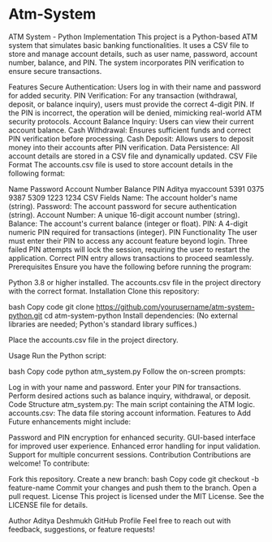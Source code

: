 # Atm-System

ATM System - Python Implementation
This project is a Python-based ATM system that simulates basic banking functionalities. It uses a CSV file to store and manage account details, such as user name, password, account number, balance, and PIN. The system incorporates PIN verification to ensure secure transactions.

Features
Secure Authentication: Users log in with their name and password for added security.
PIN Verification: For any transaction (withdrawal, deposit, or balance inquiry), users must provide the correct 4-digit PIN. If the PIN is incorrect, the operation will be denied, mimicking real-world ATM security protocols.
Account Balance Inquiry: Users can view their current account balance.
Cash Withdrawal: Ensures sufficient funds and correct PIN verification before processing.
Cash Deposit: Allows users to deposit money into their accounts after PIN verification.
Data Persistence: All account details are stored in a CSV file and dynamically updated.
CSV File Format
The accounts.csv file is used to store account details in the following format:

Name	Password	Account Number	Balance	PIN
Aditya	myaccount	5391 0375 9387 5309	1223	1234
CSV Fields
Name: The account holder's name (string).
Password: The account password for secure authentication (string).
Account Number: A unique 16-digit account number (string).
Balance: The account's current balance (integer or float).
PIN: A 4-digit numeric PIN required for transactions (integer).
PIN Functionality
The user must enter their PIN to access any account feature beyond login.
Three failed PIN attempts will lock the session, requiring the user to restart the application.
Correct PIN entry allows transactions to proceed seamlessly.
Prerequisites
Ensure you have the following before running the program:

Python 3.8 or higher installed.
The accounts.csv file in the project directory with the correct format.
Installation
Clone this repository:

bash
Copy code
git clone https://github.com/yourusername/atm-system-python.git
cd atm-system-python
Install dependencies: (No external libraries are needed; Python's standard library suffices.)

Place the accounts.csv file in the project directory.

Usage
Run the Python script:

bash
Copy code
python atm_system.py
Follow the on-screen prompts:

Log in with your name and password.
Enter your PIN for transactions.
Perform desired actions such as balance inquiry, withdrawal, or deposit.
Code Structure
atm_system.py: The main script containing the ATM logic.
accounts.csv: The data file storing account information.
Features to Add
Future enhancements might include:

Password and PIN encryption for enhanced security.
GUI-based interface for improved user experience.
Enhanced error handling for input validation.
Support for multiple concurrent sessions.
Contribution
Contributions are welcome! To contribute:

Fork this repository.
Create a new branch:
bash
Copy code
git checkout -b feature-name
Commit your changes and push them to the branch.
Open a pull request.
License
This project is licensed under the MIT License. See the LICENSE file for details.

Author
Aditya Deshmukh
GitHub Profile
Feel free to reach out with feedback, suggestions, or feature requests!








